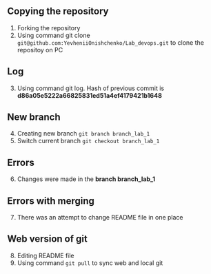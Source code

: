 ## Copying the repository
1. Forking the repository
2. Using command git clone `git@github.com:YevheniiOnishchenko/Lab_devops.git` to clone the repositoy on PC
## Log
3. Using command git log. Hash of previous commit is **d86a05e5222a66825831ed51a4ef4179421b1648**
## New branch
4. Creating new branch `git branch branch_lab_1`
5. Switch current branch `git checkout branch_lab_1`
## Errors
6. Changes were made in the **branch branch_lab_1**
## Errors with merging
7. There was an attempt to change README file in one place
## Web version of git
8. Editing README file
9. Using command `git pull` to sync web and local git
